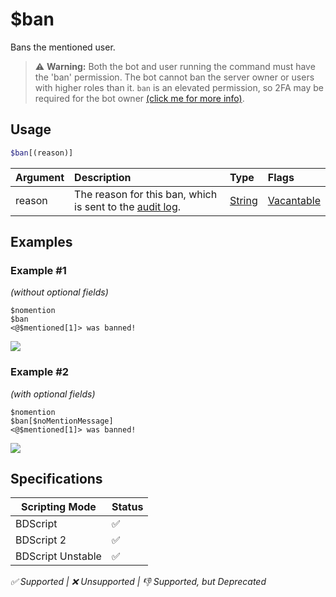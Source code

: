 # $ban
Bans the mentioned user.

> ⚠️ **Warning:** Both the bot and user running the command must have the 'ban' permission. The bot cannot ban the server owner or users with higher roles than it. `ban` is an elevated permission, so 2FA may be required for the bot owner [(click me for more info)](/src/resources/2FA.md).

## Usage
```php
$ban[(reason)]
```

| Argument | Description | Type | Flags |
| :---- | :---- | :---- | :---- |
| reason | The reason for this ban, which is sent to the [audit log](https://discord.fandom.com/wiki/Audit_Log). | [String](/src/resources/arguments/types.md#string) | [Vacantable](/src/resources/arguments/flags.md#vacantable)

## Examples
### Example #1
*(without optional fields)*
```
$nomention
$ban
<@$mentioned[1]> was banned!
```
![](https://user-images.githubusercontent.com/69215413/119858159-32da8480-bee2-11eb-922d-0fb05a5aa7c9.png)

### Example #2
*(with optional fields)*
```
$nomention
$ban[$noMentionMessage]
<@$mentioned[1]> was banned!
```
![](https://user-images.githubusercontent.com/69215413/119860514-661e1300-bee4-11eb-965e-e3c7fa78b5ca.png)

## Specifications
| Scripting Mode | Status
| --- | --- |
| BDScript | ✅ |
| BDScript 2 | ✅ |
| BDScript Unstable | ✅ |

*✅ Supported | ❌ Unsupported | 👎 Supported, but Deprecated*